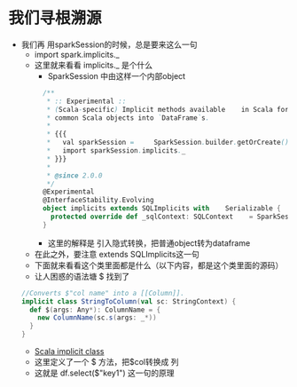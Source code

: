 # 我们寻根溯源

- 我们再 用sparkSession的时候，总是要来这么一句
  - import spark.implicits._
  - 这里就来看看 implicits._ 是个什么
    - SparkSession 中由这样一个内部object
    ```scala
      /**
       * :: Experimental ::
       * (Scala-specific) Implicit methods available    in Scala for converting
       * common Scala objects into `DataFrame`s.
       *
       * {{{
       *   val sparkSession =     SparkSession.builder.getOrCreate()
       *   import sparkSession.implicits._
       * }}}
       *
       * @since 2.0.0
       */
      @Experimental
      @InterfaceStability.Evolving
      object implicits extends SQLImplicits with    Serializable {
        protected override def _sqlContext: SQLContext    = SparkSession.this.sqlContext
      }
    ```
    - 这里的解释是 引入隐式转换，把普通object转为dataframe
  - 在此之外，要注意 extends SQLImplicits这一句
  - 下面就来看看这个类里面都是什么（以下内容，都是这个类里面的源码）
  - 让人困惑的语法塘 $ 找到了
  ```scala
  //Converts $"col name" into a [[Column]].
  implicit class StringToColumn(val sc: StringContext) {
    def $(args: Any*): ColumnName = {
      new ColumnName(sc.s(args: _*))
    }
  }
  ```
  - [Scala implicit class](../../06.ScalaBasic/20180508-implicit-class.md)
  - 这里定义了一个 $ 方法，把$col转换成 列
  - 这就是 df.select($"key1") 这一句的原理